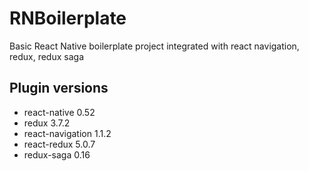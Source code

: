 # RNBoilerplate
Basic React Native boilerplate project integrated with react navigation, redux, redux saga

## Plugin versions
* react-native 0.52
* redux 3.7.2
* react-navigation 1.1.2
* react-redux 5.0.7
* redux-saga 0.16

